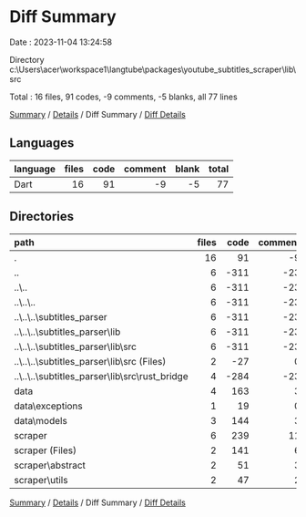 # Diff Summary

Date : 2023-11-04 13:24:58

Directory c:\\Users\\acer\\workspace1\\langtube\\packages\\youtube_subtitles_scraper\\lib\\src

Total : 16 files,  91 codes, -9 comments, -5 blanks, all 77 lines

[Summary](results.md) / [Details](details.md) / Diff Summary / [Diff Details](diff-details.md)

## Languages
| language | files | code | comment | blank | total |
| :--- | ---: | ---: | ---: | ---: | ---: |
| Dart | 16 | 91 | -9 | -5 | 77 |

## Directories
| path | files | code | comment | blank | total |
| :--- | ---: | ---: | ---: | ---: | ---: |
| . | 16 | 91 | -9 | -5 | 77 |
| .. | 6 | -311 | -23 | -80 | -414 |
| ..\\.. | 6 | -311 | -23 | -80 | -414 |
| ..\\..\\.. | 6 | -311 | -23 | -80 | -414 |
| ..\\..\\..\\subtitles_parser | 6 | -311 | -23 | -80 | -414 |
| ..\\..\\..\\subtitles_parser\\lib | 6 | -311 | -23 | -80 | -414 |
| ..\\..\\..\\subtitles_parser\\lib\\src | 6 | -311 | -23 | -80 | -414 |
| ..\\..\\..\\subtitles_parser\\lib\\src (Files) | 2 | -27 | 0 | -7 | -34 |
| ..\\..\\..\\subtitles_parser\\lib\\src\\rust_bridge | 4 | -284 | -23 | -73 | -380 |
| data | 4 | 163 | 3 | 37 | 203 |
| data\\exceptions | 1 | 19 | 0 | 6 | 25 |
| data\\models | 3 | 144 | 3 | 31 | 178 |
| scraper | 6 | 239 | 11 | 38 | 288 |
| scraper (Files) | 2 | 141 | 6 | 18 | 165 |
| scraper\\abstract | 2 | 51 | 3 | 12 | 66 |
| scraper\\utils | 2 | 47 | 2 | 8 | 57 |

[Summary](results.md) / [Details](details.md) / Diff Summary / [Diff Details](diff-details.md)